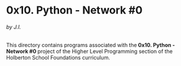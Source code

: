 <h1>0x10. Python - Network #0</h1>
<h6>by J.I.</h6>

This directory contains programs associated with the<strong> 0x10. Python - Network #0 </strong>project of the Higher Level Programming section of the Holberton School Foundations curriculum.
